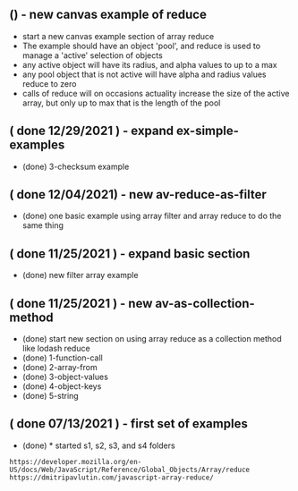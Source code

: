 
## () - new canvas example of reduce
* start a new canvas example section of array reduce
* The example should have an object 'pool', and reduce is used to manage a 'active' selection of objects
* any active object will have its radius, and alpha values to up to a max
* any pool object that is not active will have alpha and radius values reduce to zero
* calls of reduce will on occasions actuality increase the size of the active array, but only up to  max that is the length of the pool

## ( done 12/29/2021 ) - expand ex-simple-examples
* (done) 3-checksum example

## ( done 12/04/2021) - new av-reduce-as-filter
* (done) one basic example using array filter and array reduce to do the same thing

## ( done 11/25/2021 ) - expand basic section
* (done) new filter array example

## ( done 11/25/2021 ) - new av-as-collection-method
* (done) start new section on using array reduce as a collection method like lodash reduce
* (done) 1-function-call
* (done) 2-array-from
* (done) 3-object-values
* (done) 4-object-keys
* (done) 5-string

## ( done 07/13/2021 ) - first set of examples
* (done) * started s1, s2, s3, and s4 folders

```
https://developer.mozilla.org/en-US/docs/Web/JavaScript/Reference/Global_Objects/Array/reduce
https://dmitripavlutin.com/javascript-array-reduce/
```